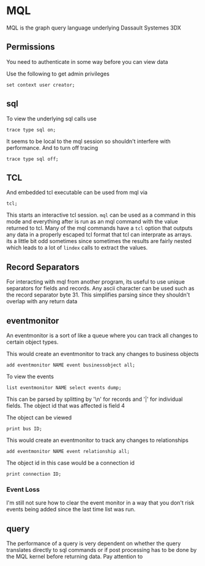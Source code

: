 # MQL
MQL is the graph query language underlying Dassault Systemes 3DX

## Permissions
You need to authenticate in some way before you can view data

Use the following to get admin privileges

    set context user creator;

## sql

To view the underlying sql calls use

    trace type sql on;

It seems to be local to the mql session so shouldn't interfere with performance. And to turn off tracing

    trace type sql off;

## TCL

And embedded tcl executable can be used from mql via

    tcl;

This starts an interactive tcl session. `mql` can be used as a command in this mode and everything after is run as
an mql command with the value returned to tcl. Many of the mql commands have a `tcl` option that outputs any data
in a properly escaped tcl format that tcl can interprate as arrays. its a little bit odd sometimes since sometimes
the results are fairly nested which leads to a lot of `lindex` calls to extract the values.

## Record Separators

For interacting with mql from another program, its useful to use unique separators for fields and records. Any ascii
character can be used such as the record separator byte 31. This simplifies parsing since they shouldn't overlap with
any return data

## eventmonitor
An eventmonitor is a sort of like a queue where you can track all changes to certain object types. 

This would create an eventmonitor to track any changes to business objects

    add eventmonitor NAME event businessobject all;

To view the events

    list eventmonitor NAME select events dump;

This can be parsed by splitting by '\n' for records and '|' for individual fields. The object id
that was affected is field 4

The object can be viewed

    print bus ID;

This would create an eventmonitor to track any changes to relationships

    add eventmonitor NAME event relationship all;

The object id in this case would be a connection id

    print connection ID;

### Event Loss
I'm still not sure how to clear the event monitor in a way that you don't risk events being added since
the last time list was run. 

## query
The performance of a query is very dependent on whether the query translates directly to sql commands or 
if post processing has to be done by the MQL kernel before returning data. Pay attention to 